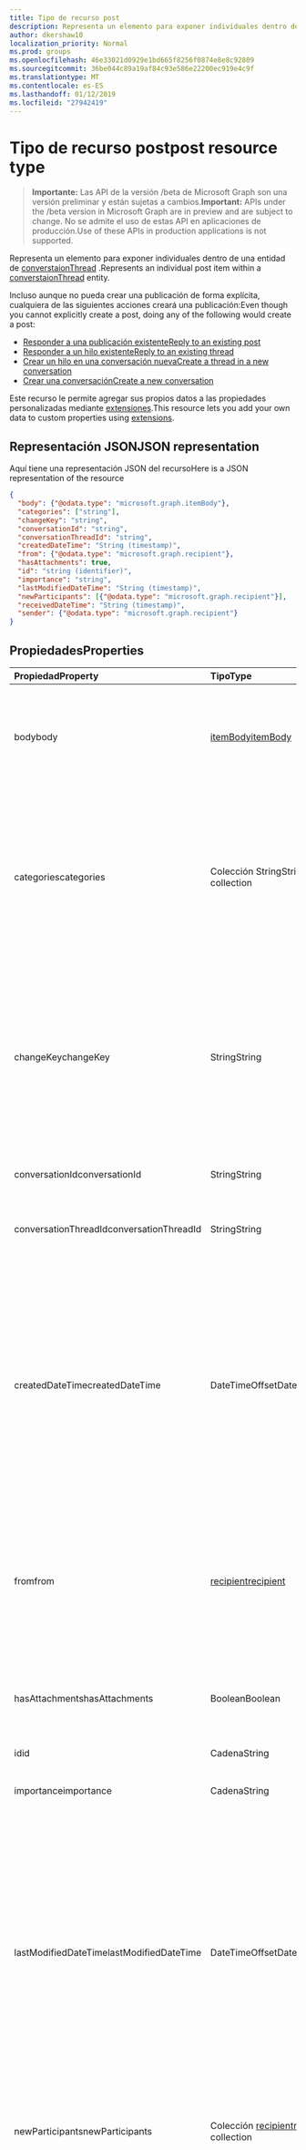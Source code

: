 ```yaml
---
title: Tipo de recurso post
description: Representa un elemento para exponer individuales dentro de una entidad de converstaionThread.
author: dkershaw10
localization_priority: Normal
ms.prod: groups
ms.openlocfilehash: 46e33021d0929e1bd665f8256f0874e8e8c92809
ms.sourcegitcommit: 36be044c89a19af84c93e586e22200ec919e4c9f
ms.translationtype: MT
ms.contentlocale: es-ES
ms.lasthandoff: 01/12/2019
ms.locfileid: "27942419"
---
```

# <a name="post-resource-type"></a><span data-ttu-id="ab60c-103">Tipo de recurso post</span><span class="sxs-lookup"><span data-stu-id="ab60c-103">post resource type</span></span>

> <span data-ttu-id="ab60c-104">**Importante:** Las API de la versión /beta de Microsoft Graph son una versión preliminar y están sujetas a cambios.</span><span class="sxs-lookup"><span data-stu-id="ab60c-104">**Important:** APIs under the /beta version in Microsoft Graph are in preview and are subject to change.</span></span> <span data-ttu-id="ab60c-105">No se admite el uso de estas API en aplicaciones de producción.</span><span class="sxs-lookup"><span data-stu-id="ab60c-105">Use of these APIs in production applications is not supported.</span></span>

<span data-ttu-id="ab60c-106">Representa un elemento para exponer individuales dentro de una entidad de [converstaionThread](conversationthread.md) .</span><span class="sxs-lookup"><span data-stu-id="ab60c-106">Represents an individual post item within a [converstaionThread](conversationthread.md) entity.</span></span>

<span data-ttu-id="ab60c-107">Incluso aunque no pueda crear una publicación de forma explícita, cualquiera de las siguientes acciones creará una publicación:</span><span class="sxs-lookup"><span data-stu-id="ab60c-107">Even though you cannot explicitly create a post, doing any of the following would create a post:</span></span>

* [<span data-ttu-id="ab60c-108">Responder a una publicación existente</span><span class="sxs-lookup"><span data-stu-id="ab60c-108">Reply to an existing post</span></span>](../api/post-reply.md) 
* [<span data-ttu-id="ab60c-109">Responder a un hilo existente</span><span class="sxs-lookup"><span data-stu-id="ab60c-109">Reply to an existing thread</span></span>](../api/conversationthread-reply.md) 
* [<span data-ttu-id="ab60c-110">Crear un hilo en una conversación nueva</span><span class="sxs-lookup"><span data-stu-id="ab60c-110">Create a thread in a new conversation</span></span>](../api/group-post-threads.md)
* [<span data-ttu-id="ab60c-111">Crear una conversación</span><span class="sxs-lookup"><span data-stu-id="ab60c-111">Create a new conversation</span></span>](../api/group-post-conversations.md)

<span data-ttu-id="ab60c-112">Este recurso le permite agregar sus propios datos a las propiedades personalizadas mediante [extensiones](/graph/extensibility-overview).</span><span class="sxs-lookup"><span data-stu-id="ab60c-112">This resource lets you add your own data to custom properties using [extensions](/graph/extensibility-overview).</span></span>

## <a name="json-representation"></a><span data-ttu-id="ab60c-113">Representación JSON</span><span class="sxs-lookup"><span data-stu-id="ab60c-113">JSON representation</span></span>

<span data-ttu-id="ab60c-114">Aquí tiene una representación JSON del recurso</span><span class="sxs-lookup"><span data-stu-id="ab60c-114">Here is a JSON representation of the resource</span></span>

<!-- {
  "blockType": "resource",
  "optionalProperties": [
    "attachments",
    "extensions",
    "inReplyTo",
    "multiValueExtendedProperties",
    "singleValueExtendedProperties"
  ],
  "@odata.type": "microsoft.graph.post"
}-->

```json
{
  "body": {"@odata.type": "microsoft.graph.itemBody"},
  "categories": ["string"],
  "changeKey": "string",
  "conversationId": "string",
  "conversationThreadId": "string",
  "createdDateTime": "String (timestamp)",
  "from": {"@odata.type": "microsoft.graph.recipient"},
  "hasAttachments": true,
  "id": "string (identifier)",
  "importance": "string",
  "lastModifiedDateTime": "String (timestamp)",
  "newParticipants": [{"@odata.type": "microsoft.graph.recipient"}],
  "receivedDateTime": "String (timestamp)",
  "sender": {"@odata.type": "microsoft.graph.recipient"}
}

```
## <a name="properties"></a><span data-ttu-id="ab60c-115">Propiedades</span><span class="sxs-lookup"><span data-stu-id="ab60c-115">Properties</span></span>
| <span data-ttu-id="ab60c-116">Propiedad</span><span class="sxs-lookup"><span data-stu-id="ab60c-116">Property</span></span>     | <span data-ttu-id="ab60c-117">Tipo</span><span class="sxs-lookup"><span data-stu-id="ab60c-117">Type</span></span>   |<span data-ttu-id="ab60c-118">Descripción</span><span class="sxs-lookup"><span data-stu-id="ab60c-118">Description</span></span>|
|:---------------|:--------|:----------|
|<span data-ttu-id="ab60c-119">body</span><span class="sxs-lookup"><span data-stu-id="ab60c-119">body</span></span>|[<span data-ttu-id="ab60c-120">itemBody</span><span class="sxs-lookup"><span data-stu-id="ab60c-120">itemBody</span></span>](itembody.md)|<span data-ttu-id="ab60c-p102">Los contenidos de la publicación. Esta es la propiedad predeterminada. Esta propiedad puede ser null.</span><span class="sxs-lookup"><span data-stu-id="ab60c-p102">The contents of the post. This is a default property. This property can be null.</span></span>|
|<span data-ttu-id="ab60c-124">categories</span><span class="sxs-lookup"><span data-stu-id="ab60c-124">categories</span></span>|<span data-ttu-id="ab60c-125">Colección String</span><span class="sxs-lookup"><span data-stu-id="ab60c-125">String collection</span></span>|<span data-ttu-id="ab60c-126">Las categorías asociadas a la publicación.</span><span class="sxs-lookup"><span data-stu-id="ab60c-126">The categories associated with the post.</span></span> <span data-ttu-id="ab60c-127">Cada categoría corresponde a la propiedad **displayName** de un [outlookCategory](outlookcategory.md) que se ha definido para un usuario.</span><span class="sxs-lookup"><span data-stu-id="ab60c-127">Each category corresponds to the **displayName** property of an [outlookCategory](outlookcategory.md) that has been defined for a user.</span></span>|
|<span data-ttu-id="ab60c-128">changeKey</span><span class="sxs-lookup"><span data-stu-id="ab60c-128">changeKey</span></span>|<span data-ttu-id="ab60c-129">String</span><span class="sxs-lookup"><span data-stu-id="ab60c-129">String</span></span>|<span data-ttu-id="ab60c-p104">Identifica la versión de la publicación. Cada vez que cambia la publicación, cambia también ChangeKey. Permite que Exchange aplique los cambios a la versión correcta del objeto.</span><span class="sxs-lookup"><span data-stu-id="ab60c-p104">Identifies the version of the post. Every time the post is changed, ChangeKey changes as well. This allows Exchange to apply changes to the correct version of the object.</span></span>|
|<span data-ttu-id="ab60c-133">conversationId</span><span class="sxs-lookup"><span data-stu-id="ab60c-133">conversationId</span></span>|<span data-ttu-id="ab60c-134">String</span><span class="sxs-lookup"><span data-stu-id="ab60c-134">String</span></span>|<span data-ttu-id="ab60c-p105">El identificador único de la conversación. Solo lectura.</span><span class="sxs-lookup"><span data-stu-id="ab60c-p105">Unique ID of the conversation. Read-only.</span></span>|
|<span data-ttu-id="ab60c-137">conversationThreadId</span><span class="sxs-lookup"><span data-stu-id="ab60c-137">conversationThreadId</span></span>|<span data-ttu-id="ab60c-138">String</span><span class="sxs-lookup"><span data-stu-id="ab60c-138">String</span></span>|<span data-ttu-id="ab60c-p106">El identificador único del hilo de la conversación. Solo lectura.</span><span class="sxs-lookup"><span data-stu-id="ab60c-p106">Unique ID of the conversation thread. Read-only.</span></span>|
|<span data-ttu-id="ab60c-141">createdDateTime</span><span class="sxs-lookup"><span data-stu-id="ab60c-141">createdDateTime</span></span>|<span data-ttu-id="ab60c-142">DateTimeOffset</span><span class="sxs-lookup"><span data-stu-id="ab60c-142">DateTimeOffset</span></span>|<span data-ttu-id="ab60c-p107">Especifica cuándo se ha creado la publicación. El tipo DateTimeOffset representa la información de fecha y hora con el formato ISO 8601 y está siempre en hora UTC. Por ejemplo, medianoche UTC del 1 de enero de 2014 sería así: `'2014-01-01T00:00:00Z'`</span><span class="sxs-lookup"><span data-stu-id="ab60c-p107">Specifies when the post was created. The DateTimeOffset type represents date and time information using ISO 8601 format and is always in UTC time. For example, midnight UTC on Jan 1, 2014 would look like this: `'2014-01-01T00:00:00Z'`</span></span>|
|<span data-ttu-id="ab60c-146">from</span><span class="sxs-lookup"><span data-stu-id="ab60c-146">from</span></span>|[<span data-ttu-id="ab60c-147">recipient</span><span class="sxs-lookup"><span data-stu-id="ab60c-147">recipient</span></span>](recipient.md)|<span data-ttu-id="ab60c-p108">Se usa en escenarios de acceso delegado. Indica quién ha publicado el mensaje en nombre de otro usuario. Esta es la propiedad predeterminada.</span><span class="sxs-lookup"><span data-stu-id="ab60c-p108">Used in delegate access scenarios. Indicates who posted the message on behalf of another user. This is a default property.</span></span>|
|<span data-ttu-id="ab60c-151">hasAttachments</span><span class="sxs-lookup"><span data-stu-id="ab60c-151">hasAttachments</span></span>|<span data-ttu-id="ab60c-152">Boolean</span><span class="sxs-lookup"><span data-stu-id="ab60c-152">Boolean</span></span>|<span data-ttu-id="ab60c-p109">Indica si la publicación tiene al menos un dato adjunto. Esta es la propiedad predeterminada.</span><span class="sxs-lookup"><span data-stu-id="ab60c-p109">Indicates whether the post has at least one attachment. This is a default property.</span></span>|
|<span data-ttu-id="ab60c-155">id</span><span class="sxs-lookup"><span data-stu-id="ab60c-155">id</span></span>|<span data-ttu-id="ab60c-156">Cadena</span><span class="sxs-lookup"><span data-stu-id="ab60c-156">String</span></span>| <span data-ttu-id="ab60c-157">Solo lectura.</span><span class="sxs-lookup"><span data-stu-id="ab60c-157">Read-only.</span></span>|
|<span data-ttu-id="ab60c-158">importance</span><span class="sxs-lookup"><span data-stu-id="ab60c-158">importance</span></span> | <span data-ttu-id="ab60c-159">Cadena</span><span class="sxs-lookup"><span data-stu-id="ab60c-159">String</span></span> | <span data-ttu-id="ab60c-160">La importancia de una entrada de grupo: `low`, `normal`, `high`.</span><span class="sxs-lookup"><span data-stu-id="ab60c-160">The importance of a group post: `low`, `normal`, `high`.</span></span> |
|<span data-ttu-id="ab60c-161">lastModifiedDateTime</span><span class="sxs-lookup"><span data-stu-id="ab60c-161">lastModifiedDateTime</span></span>|<span data-ttu-id="ab60c-162">DateTimeOffset</span><span class="sxs-lookup"><span data-stu-id="ab60c-162">DateTimeOffset</span></span>|<span data-ttu-id="ab60c-p110">Especifica cuándo se ha modificado por última vez la publicación. El tipo DateTimeOffset representa la información de fecha y hora con el formato ISO 8601 y está siempre en hora UTC. Por ejemplo, medianoche UTC del 1 de enero de 2014 sería así: `'2014-01-01T00:00:00Z'`</span><span class="sxs-lookup"><span data-stu-id="ab60c-p110">Specifies when the post was last modified. The DateTimeOffset type represents date and time information using ISO 8601 format and is always in UTC time. For example, midnight UTC on Jan 1, 2014 would look like this: `'2014-01-01T00:00:00Z'`</span></span>|
|<span data-ttu-id="ab60c-166">newParticipants</span><span class="sxs-lookup"><span data-stu-id="ab60c-166">newParticipants</span></span>|<span data-ttu-id="ab60c-167">Colección [recipient](recipient.md)</span><span class="sxs-lookup"><span data-stu-id="ab60c-167">[recipient](recipient.md) collection</span></span>|<span data-ttu-id="ab60c-168">Participantes de la conversación que se han agregado al hilo como parte de esta publicación.</span><span class="sxs-lookup"><span data-stu-id="ab60c-168">Conversation participants that were added to the thread as part of this post.</span></span>|
|<span data-ttu-id="ab60c-169">receivedDateTime</span><span class="sxs-lookup"><span data-stu-id="ab60c-169">receivedDateTime</span></span>|<span data-ttu-id="ab60c-170">DateTimeOffset</span><span class="sxs-lookup"><span data-stu-id="ab60c-170">DateTimeOffset</span></span>|<span data-ttu-id="ab60c-p111">Especifica cuándo se ha recibido la publicación. El tipo DateTimeOffset representa la información de fecha y hora con el formato ISO 8601 y está siempre en hora UTC. Por ejemplo, medianoche UTC del 1 de enero de 2014 sería así: `'2014-01-01T00:00:00Z'`</span><span class="sxs-lookup"><span data-stu-id="ab60c-p111">Specifies when the post was received. The DateTimeOffset type represents date and time information using ISO 8601 format and is always in UTC time. For example, midnight UTC on Jan 1, 2014 would look like this: `'2014-01-01T00:00:00Z'`</span></span>|
|<span data-ttu-id="ab60c-174">sender</span><span class="sxs-lookup"><span data-stu-id="ab60c-174">sender</span></span>|[<span data-ttu-id="ab60c-175">recipient</span><span class="sxs-lookup"><span data-stu-id="ab60c-175">recipient</span></span>](recipient.md)|<span data-ttu-id="ab60c-p112">Contiene la dirección del remitente. El valor de Sender se supone que es la dirección del usuario autenticado en el caso de que no se especifique ningún Sender. Esta es la propiedad predeterminada.</span><span class="sxs-lookup"><span data-stu-id="ab60c-p112">Contains the address of the sender. The value of Sender is assumed to be the address of the authenticated user in the case when Sender is not specified. This is a default property.</span></span>|

## <a name="relationships"></a><span data-ttu-id="ab60c-179">Relaciones</span><span class="sxs-lookup"><span data-stu-id="ab60c-179">Relationships</span></span>
| <span data-ttu-id="ab60c-180">Relación</span><span class="sxs-lookup"><span data-stu-id="ab60c-180">Relationship</span></span> | <span data-ttu-id="ab60c-181">Tipo</span><span class="sxs-lookup"><span data-stu-id="ab60c-181">Type</span></span>   |<span data-ttu-id="ab60c-182">Descripción</span><span class="sxs-lookup"><span data-stu-id="ab60c-182">Description</span></span>|
|:---------------|:--------|:----------|
|<span data-ttu-id="ab60c-183">attachments</span><span class="sxs-lookup"><span data-stu-id="ab60c-183">attachments</span></span>|<span data-ttu-id="ab60c-184">Colección [attachment](attachment.md)</span><span class="sxs-lookup"><span data-stu-id="ab60c-184">[Attachment](attachment.md) collection</span></span>|<span data-ttu-id="ab60c-185">La colección de datos adjuntos de [fileAttachment](fileattachment.md), [itemAttachment](itemattachment.md)y [referenceAttachment](referenceattachment.md) para la publicación.</span><span class="sxs-lookup"><span data-stu-id="ab60c-185">The collection of [fileAttachment](fileattachment.md), [itemAttachment](itemattachment.md), and [referenceAttachment](referenceattachment.md) attachments for the post.</span></span> <span data-ttu-id="ab60c-186">Solo lectura.</span><span class="sxs-lookup"><span data-stu-id="ab60c-186">Read-only.</span></span> <span data-ttu-id="ab60c-187">Admite valores NULL.</span><span class="sxs-lookup"><span data-stu-id="ab60c-187">Nullable.</span></span>|
|<span data-ttu-id="ab60c-188">extensions</span><span class="sxs-lookup"><span data-stu-id="ab60c-188">extensions</span></span>|<span data-ttu-id="ab60c-189">Colección [Extension](extension.md)</span><span class="sxs-lookup"><span data-stu-id="ab60c-189">[Extension](extension.md) collection</span></span>|<span data-ttu-id="ab60c-p114">La colección de extensiones abiertas definidas para la publicación. Solo lectura. Admite valores NULL.</span><span class="sxs-lookup"><span data-stu-id="ab60c-p114">The collection of open extensions defined for the post. Read-only. Nullable.</span></span>|
|<span data-ttu-id="ab60c-193">inReplyTo</span><span class="sxs-lookup"><span data-stu-id="ab60c-193">inReplyTo</span></span>|[<span data-ttu-id="ab60c-194">Post</span><span class="sxs-lookup"><span data-stu-id="ab60c-194">Post</span></span>](post.md)|<span data-ttu-id="ab60c-195">La entrada anterior que esta entrada es responder en el [conversationThread](conversationthread.md).</span><span class="sxs-lookup"><span data-stu-id="ab60c-195">The earlier post that this post is replying to in the [conversationThread](conversationthread.md).</span></span> <span data-ttu-id="ab60c-196">Solo lectura.</span><span class="sxs-lookup"><span data-stu-id="ab60c-196">Read-only.</span></span>|
|<span data-ttu-id="ab60c-197">multiValueExtendedProperties</span><span class="sxs-lookup"><span data-stu-id="ab60c-197">multiValueExtendedProperties</span></span>|<span data-ttu-id="ab60c-198">Colección [multiValueLegacyExtendedProperty](multivaluelegacyextendedproperty.md)</span><span class="sxs-lookup"><span data-stu-id="ab60c-198">[multiValueLegacyExtendedProperty](multivaluelegacyextendedproperty.md) collection</span></span>| <span data-ttu-id="ab60c-p116">La colección de propiedades extendidas de varios valores definidas para la publicación. Solo lectura. Admite valores NULL.</span><span class="sxs-lookup"><span data-stu-id="ab60c-p116">The collection of multi-value extended properties defined for the post. Read-only. Nullable.</span></span>|
|<span data-ttu-id="ab60c-202">singleValueExtendedProperties</span><span class="sxs-lookup"><span data-stu-id="ab60c-202">singleValueExtendedProperties</span></span>|<span data-ttu-id="ab60c-203">Colección [singleValueLegacyExtendedProperty](singlevaluelegacyextendedproperty.md)</span><span class="sxs-lookup"><span data-stu-id="ab60c-203">[singleValueLegacyExtendedProperty](singlevaluelegacyextendedproperty.md) collection</span></span>| <span data-ttu-id="ab60c-p117">La colección de propiedades extendidas de valor único definidas para la publicación. Solo lectura. Admite valores NULL.</span><span class="sxs-lookup"><span data-stu-id="ab60c-p117">The collection of single-value extended properties defined for the post. Read-only. Nullable.</span></span>|

## <a name="methods"></a><span data-ttu-id="ab60c-207">Métodos</span><span class="sxs-lookup"><span data-stu-id="ab60c-207">Methods</span></span>

| <span data-ttu-id="ab60c-208">Método</span><span class="sxs-lookup"><span data-stu-id="ab60c-208">Method</span></span>           | <span data-ttu-id="ab60c-209">Tipo de valor devuelto</span><span class="sxs-lookup"><span data-stu-id="ab60c-209">Return Type</span></span>    |<span data-ttu-id="ab60c-210">Descripción</span><span class="sxs-lookup"><span data-stu-id="ab60c-210">Description</span></span>|
|:---------------|:--------|:----------|
|[<span data-ttu-id="ab60c-211">Enumerar publicaciones</span><span class="sxs-lookup"><span data-stu-id="ab60c-211">List posts</span></span>](../api/conversationthread-list-posts.md) | [<span data-ttu-id="ab60c-212">post</span><span class="sxs-lookup"><span data-stu-id="ab60c-212">post</span></span>](post.md) |<span data-ttu-id="ab60c-213">Obtenga las publicaciones del hilo especificado.</span><span class="sxs-lookup"><span data-stu-id="ab60c-213">Get the posts of the specified thread.</span></span> |
|[<span data-ttu-id="ab60c-214">Obtener publicación</span><span class="sxs-lookup"><span data-stu-id="ab60c-214">Get post</span></span>](../api/post-get.md) | [<span data-ttu-id="ab60c-215">post</span><span class="sxs-lookup"><span data-stu-id="ab60c-215">post</span></span>](post.md) |<span data-ttu-id="ab60c-216">Obtenga las propiedades y relaciones de una publicación de un hilo determinado.</span><span class="sxs-lookup"><span data-stu-id="ab60c-216">Get the properties and relationships of a post in a specified thread.</span></span>|
|[<span data-ttu-id="ab60c-217">Responder</span><span class="sxs-lookup"><span data-stu-id="ab60c-217">Reply</span></span>](../api/post-reply.md)|<span data-ttu-id="ab60c-218">Ninguno</span><span class="sxs-lookup"><span data-stu-id="ab60c-218">None</span></span>|<span data-ttu-id="ab60c-219">Responda a una publicación y agregue una nueva publicación al hilo especificado de una conversación de grupo.</span><span class="sxs-lookup"><span data-stu-id="ab60c-219">Reply to a post and add a new post to the specified thread in a group conversation.</span></span>|
|[<span data-ttu-id="ab60c-220">Reenviar</span><span class="sxs-lookup"><span data-stu-id="ab60c-220">Forward</span></span>](../api/post-forward.md)|<span data-ttu-id="ab60c-221">Ninguno</span><span class="sxs-lookup"><span data-stu-id="ab60c-221">None</span></span>|<span data-ttu-id="ab60c-222">Reenvíe una publicación a un destinatario.</span><span class="sxs-lookup"><span data-stu-id="ab60c-222">Forward a post to a recipient.</span></span>|
|<span data-ttu-id="ab60c-223">**Datos adjuntos**</span><span class="sxs-lookup"><span data-stu-id="ab60c-223">**Attachments**</span></span>| | |
|[<span data-ttu-id="ab60c-224">Enumerar datos adjuntos</span><span class="sxs-lookup"><span data-stu-id="ab60c-224">List attachments</span></span>](../api/post-list-attachments.md) |<span data-ttu-id="ab60c-225">Colección [attachment](attachment.md)</span><span class="sxs-lookup"><span data-stu-id="ab60c-225">[attachment](attachment.md) collection</span></span>| <span data-ttu-id="ab60c-226">Obtener todos los datos adjuntos en una publicación.</span><span class="sxs-lookup"><span data-stu-id="ab60c-226">Get all attachments on a post.</span></span>|
|[<span data-ttu-id="ab60c-227">Agregar datos adjuntos</span><span class="sxs-lookup"><span data-stu-id="ab60c-227">Add attachment</span></span>](../api/post-post-attachments.md) |[<span data-ttu-id="ab60c-228">dato adjunto</span><span class="sxs-lookup"><span data-stu-id="ab60c-228">attachment</span></span>](attachment.md)| <span data-ttu-id="ab60c-229">Agrega datos adjuntos a una publicación.</span><span class="sxs-lookup"><span data-stu-id="ab60c-229">Add an attachment to a post.</span></span> |
|<span data-ttu-id="ab60c-230">**Extensiones abiertas**</span><span class="sxs-lookup"><span data-stu-id="ab60c-230">**Open extensions**</span></span>| | |
|[<span data-ttu-id="ab60c-231">Crear extensión abierta</span><span class="sxs-lookup"><span data-stu-id="ab60c-231">Create open extension</span></span>](../api/opentypeextension-post-opentypeextension.md) |[<span data-ttu-id="ab60c-232">openTypeExtension</span><span class="sxs-lookup"><span data-stu-id="ab60c-232">openTypeExtension</span></span>](opentypeextension.md)| <span data-ttu-id="ab60c-233">Crea una extensión abierta y agrega propiedades personalizadas en una instancia nueva o un recurso existente.</span><span class="sxs-lookup"><span data-stu-id="ab60c-233">Create an open extension and add custom properties to a new or existing resource.</span></span>|
|[<span data-ttu-id="ab60c-234">Obtener extensión abierta</span><span class="sxs-lookup"><span data-stu-id="ab60c-234">Get open extension</span></span>](../api/opentypeextension-get.md) |<span data-ttu-id="ab60c-235">Colección [openTypeExtension](opentypeextension.md)</span><span class="sxs-lookup"><span data-stu-id="ab60c-235">[openTypeExtension](opentypeextension.md) collection</span></span>| <span data-ttu-id="ab60c-236">Obtiene una extensión abierta identificada por el nombre de extensión.</span><span class="sxs-lookup"><span data-stu-id="ab60c-236">Get an open extension identified by the extension name.</span></span>|
|<span data-ttu-id="ab60c-237">**Extensiones de esquema**</span><span class="sxs-lookup"><span data-stu-id="ab60c-237">**Schema extensions**</span></span>| | |
|[<span data-ttu-id="ab60c-238">Agregar valores de extensión de esquema</span><span class="sxs-lookup"><span data-stu-id="ab60c-238">Add schema extension values</span></span>](/graph/extensibility-schema-groups) || <span data-ttu-id="ab60c-239">Cree una definición de extensión de esquema y, después, úsela para agregar datos escritos personalizados a un recurso.</span><span class="sxs-lookup"><span data-stu-id="ab60c-239">Create a schema extension definition and then use it to add custom typed data to a resource.</span></span>|
|<span data-ttu-id="ab60c-240">**Propiedades extendidas**</span><span class="sxs-lookup"><span data-stu-id="ab60c-240">**Extended properties**</span></span>| | |
|[<span data-ttu-id="ab60c-241">Crear propiedad extendida de valor único</span><span class="sxs-lookup"><span data-stu-id="ab60c-241">Create single-value extended property</span></span>](../api/singlevaluelegacyextendedproperty-post-singlevalueextendedproperties.md) |[<span data-ttu-id="ab60c-242">post</span><span class="sxs-lookup"><span data-stu-id="ab60c-242">post</span></span>](post.md)  |<span data-ttu-id="ab60c-243">Cree una o varias propiedades extendidas de valor único en una publicación nueva o existente.</span><span class="sxs-lookup"><span data-stu-id="ab60c-243">Create one or more single-value extended properties in a new or existing post.</span></span>   |
|[<span data-ttu-id="ab60c-244">Obtener publicación con propiedad extendida de valor único</span><span class="sxs-lookup"><span data-stu-id="ab60c-244">Get post with single-value extended property</span></span>](../api/singlevaluelegacyextendedproperty-get.md)  | [<span data-ttu-id="ab60c-245">post</span><span class="sxs-lookup"><span data-stu-id="ab60c-245">post</span></span>](post.md) | <span data-ttu-id="ab60c-246">Obtenga publicaciones que contienen una propiedad extendida de valor único mediante el uso de `$expand` o `$filter`.</span><span class="sxs-lookup"><span data-stu-id="ab60c-246">Get posts that contain a single-value extended property by using `$expand` or `$filter`.</span></span> |
|[<span data-ttu-id="ab60c-247">Crear propiedad extendida de varios valores</span><span class="sxs-lookup"><span data-stu-id="ab60c-247">Create multi-value extended property</span></span>](../api/multivaluelegacyextendedproperty-post-multivalueextendedproperties.md) | [<span data-ttu-id="ab60c-248">post</span><span class="sxs-lookup"><span data-stu-id="ab60c-248">post</span></span>](post.md) | <span data-ttu-id="ab60c-249">Cree una o varias propiedades extendidas de varios valores en una publicación nueva o existente.</span><span class="sxs-lookup"><span data-stu-id="ab60c-249">Create one or more multi-value extended properties in a new or existing post.</span></span>  |
|[<span data-ttu-id="ab60c-250">Obtener publicación con propiedad extendida de varios valores</span><span class="sxs-lookup"><span data-stu-id="ab60c-250">Get post with multi-value extended property</span></span>](../api/multivaluelegacyextendedproperty-get.md)  | [<span data-ttu-id="ab60c-251">post</span><span class="sxs-lookup"><span data-stu-id="ab60c-251">post</span></span>](post.md) | <span data-ttu-id="ab60c-252">Obtenga una publicación que contiene una propiedad extendida de varios valores mediante el uso de `$expand`.</span><span class="sxs-lookup"><span data-stu-id="ab60c-252">Get a post that contains a multi-value extended property by using `$expand`.</span></span> |

## <a name="see-also"></a><span data-ttu-id="ab60c-253">Vea también</span><span class="sxs-lookup"><span data-stu-id="ab60c-253">See also</span></span>

- [<span data-ttu-id="ab60c-254">Agregar datos personalizados a los recursos mediante extensiones</span><span class="sxs-lookup"><span data-stu-id="ab60c-254">Add custom data to resources using extensions</span></span>](/graph/extensibility-overview)
- [<span data-ttu-id="ab60c-255">Agregar datos personalizados a los usuarios mediante extensiones abiertas</span><span class="sxs-lookup"><span data-stu-id="ab60c-255">Add custom data to users using open extensions</span></span>](/graph/extensibility-open-users)
- [<span data-ttu-id="ab60c-256">Agregar datos personalizados a los grupos mediante extensiones de esquema</span><span class="sxs-lookup"><span data-stu-id="ab60c-256">Add custom data to groups using schema extensions</span></span>](/graph/extensibility-schema-groups)


<!-- uuid: 8fcb5dbc-d5aa-4681-8e31-b001d5168d79
2015-10-25 14:57:30 UTC -->
<!-- {
  "type": "#page.annotation",
  "description": "post resource",
  "keywords": "",
  "section": "documentation",
  "tocPath": ""
}-->

